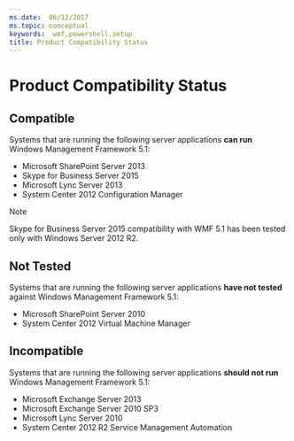 ```yaml
---
ms.date:  06/12/2017
ms.topic: conceptual
keywords:  wmf,powershell,setup
title: Product Compatibility Status
---
```


# Product Compatibility Status

## Compatible

Systems that are running the following server applications **can run** Windows Management Framework
5.1:

- Microsoft SharePoint Server 2013
- Skype for Business Server 2015
- Microsoft Lync Server 2013
- System Center 2012 Configuration Manager

> [!NOTE]
> Skype for Business Server 2015 compatibility with WMF 5.1 has been tested only with Windows Server
> 2012 R2.

## Not Tested

Systems that are running the following server applications **have not tested** against Windows
Management Framework 5.1:

- Microsoft SharePoint Server 2010
- System Center 2012 Virtual Machine Manager

## Incompatible

Systems that are running the following server applications **should not run** Windows Management
Framework 5.1:

- Microsoft Exchange Server 2013
- Microsoft Exchange Server 2010 SP3
- Microsoft Lync Server 2010
- System Center 2012 R2 Service Management Automation
